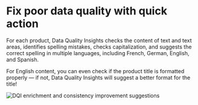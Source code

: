 # Fix poor data quality with quick action

For each product, Data Quality Insights checks the content of text and text areas, identifies spelling mistakes, checks capitalization, and suggests the correct spelling in multiple languages, including French, German, English,
and Spanish.

For English content, you can even check if the product title is formatted properly — if not, Data Quality Insights will suggest a better format for the title!

![DQI enrichment and consistency improvement suggestions](../img/DQI_Fix_poor_quality.png)
